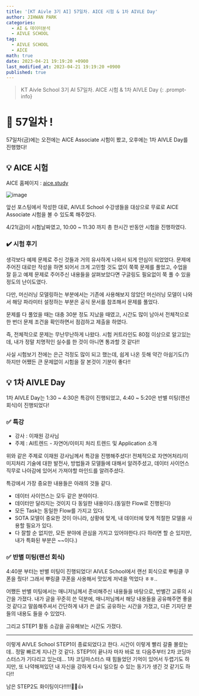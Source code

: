 ```yaml
---
title: '[KT Aivle 3기 AI] 57일차. AICE 시험 & 1차 AIVLE Day'
author: JIHWAN PARK
categories:
  - AI & 데이터분석
  - AIVLE SCHOOL
tag:
  - AIVLE SCHOOL
  - AICE
math: true
date: 2023-04-21 19:19:20 +0900
last_modified_at: 2023-04-21 19:19:20 +0900
published: true
---
```

> KT Aivle School 3기 AI 57일차. AICE 시험 & 1차 AIVLE Day
{: .prompt-info}

# 🌟 57일차 !

57일차(금)에는 오전에는 AICE Associate 시험이 봤고, 오후에는 1차 AIVLE Day를 진행했다!


## 💡 AICE 시험

AICE 홈페이지 : [aice.study](https://aice.study/)

![image](https://user-images.githubusercontent.com/76936390/231087052-94e8ba4d-e830-4f57-b881-0c7803648c75.png)

앞선 포스팅에서 작성한 대로, AIVLE School 수강생들을 대상으로 무료로 AICE Associate 시험을 볼 수 있도록 해주었다. 

4/21(금)이 시험날짜였고, 10:00 ~ 11:30 까지 총 한시간 반동안 시험을 진행하였다.

### ✔️ 시험 후기

생각보다 예제 문제로 주신 것들과 거의 유사하게 나와서 되게 안심이 되었었다. 문제에 주어진 대로만 작성을 하면 되어서 크게 고민할 것도 없이 쭉쭉 문제를 풀었고, 수업을 잘 듣고 예제 문제로 주어주신 내용들을 살펴보았다면 구글링도 필요없이 쭉 풀 수 있을 정도의 난이도였다.

다만, 머신러닝 모델링하는 부분에서는 기존에 사용해보지 않았던 머신러닝 모델이 나와서 해당 파라미터 설정하는 부분은 공식 문서를 참조해서 문제를 풀었다.

문제를 다 풀었을 때는 대충 30분 정도 지났을 때였고, 시간도 많이 남아서 전체적으로 한 번더 문제 조건을 확인하면서 점검하고 제출을 하였다. 

즉, 전체적으로 문제는 무난무난하게 나왔다. 시험 커트라인도 80점 이상으로 알고있는데, 내가 정말 치명적인 실수를 한 것이 아니면 통과할 것 같다!!

사실 시험보기 전에는 은근 걱정도 많이 되고 했는데, 쉽게 나온 듯해 약간 아쉽기도(?) 하지만 어쨌든 큰 문제없이 시험을 잘 본것이 기분이 좋다!!

## 💡 1차 AIVLE Day

1차 AIVLE Day는 1:30 ~ 4:30은 특강이 진행되었고, 4:40 ~ 5:20은 반별 미팅(랜선 회식)이 진행되었다! 

### ✅ 특강
- 강사 : 이재원 강사님
- 주제 : AI트렌드 - 자연어/이미지 처리 트렌드 및 Application 소개

위와 같은 주제로 이재원 강사님께서 특강을 진행해주셨다! 전체적으로 자연어처리/이미지처리 기술에 대한 발전사, 방법들과 모델들에 대해서 알려주셨고, 데이터 사이언스 직무로 나아감에 있어서 가져야할 마인드를 알려주셨다.

특강에서 가장 중요한 내용들은 아래의 것들 같다.
- 데이터 사이언스는 모두 같은 분야이다. 
- 데이터만 달라지는 것이지 다 동일한 내용이다.(동일한 Flow로 진행된다)
- 모든 Task는 동일한 Flow를 가지고 있다.
- SOTA 모델이 중요한 것이 아니라, 상황에 맞게, 내 데이터에 맞게 적절한 모델을 사용할 필요가 있다.
- 다 잘할 순 없지만, 모든 분야에 관심을 가지고 있어야한다.(다 하라면 할 순 있지만, 내가 특화된 부분은 ~~이다.)

### ✅ 반별 미팅(랜선 회식)

4:40분 부터는 반별 미팅이 진행되었다! AIVLE School에서 랜선 회식으로 뿌링클 쿠폰을 줬다! 그래서 뿌링클 쿠폰을 사용해서 맛있게 저녁을 먹었다 ㅎㅎ..

어쨌든 반별 미팅에서는 매니저님께서 준비해주신 내용들을 바탕으로, 반별간 교류의 시간을 가졌다. 내가 글을 꾸준히 쓴 덕분에, 매니저님께서 해당 내용들을 공유해주면 좋을 것 같다고 말씀해주셔서 간단하게 내가 쓴 글도 공유하는 시간을 가졌고, 다른 기자단 분들의 내용도 들을 수 있었다. 

그리고 STEP1 활동 소감을 공유해보는 시간도 가졌다.


---

이렇게 AIVLE School STEP1이 종료되었다고 한다. 시간이 이렇게 빨리 갈줄 몰랐는데.. 정말 빠르게 지나간 것 같다. STEP1이 끝나자 마자 바로 또 다음주부터 2차 코딩마스터스가 기다리고 있는데... 1차 코딩마스터스 때 힘들었던 기억이 있어서 두렵기도 하지만, 또 나약해져있던 내 자신을 강하게 다시 일으킬 수 있는 동기가 생긴 것 같기도 하다!!

남은 STEP2도 화이팅이다!!!!!👏👏👍
